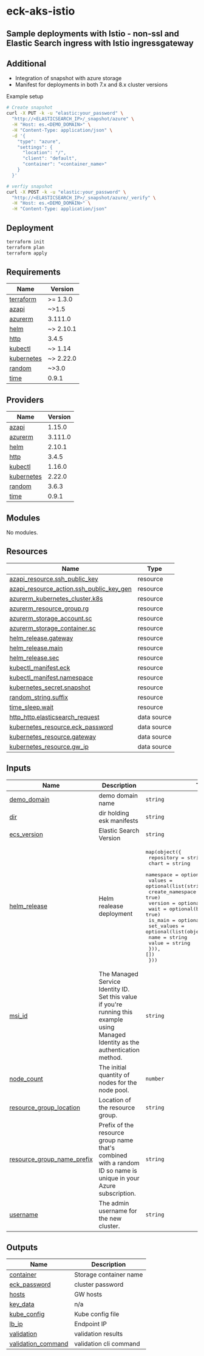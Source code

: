 # eck-aks-istio

## Sample deployments with Istio - non-ssl and Elastic Search ingress with Istio ingressgateway

## Additional

- Integration of snapshot with azure storage
- Manifest for deployments in both 7.x and 8.x cluster versions

Example setup

```bash
# Create snapshot
curl -X PUT -k -u "elastic:your_password" \
  "http://<ELASTICSEARCH_IP>/_snapshot/azure" \
  -H "Host: es.<DEMO_DOMAIN>" \
  -H "Content-Type: application/json" \
  -d '{
    "type": "azure",
    "settings": {
      "location": "/",
      "client": "default",
      "container": "<container_name>"
    }
  }'
```

```bash
# verfiy snapshot
curl -X POST -k -u "elastic:your_password" \
  "http://<ELASTICSEARCH_IP>/_snapshot/azure/_verify" \
  -H "Host: es.<DEMO_DOMAIN>" \
  -H "Content-Type: application/json"
```

## Deployment

```bash
terraform init
terraform plan
terraform apply
```

<!-- BEGIN_TF_DOCS -->
## Requirements

| Name | Version |
|------|---------|
| <a name="requirement_terraform"></a> [terraform](#requirement\_terraform) | >= 1.3.0 |
| <a name="requirement_azapi"></a> [azapi](#requirement\_azapi) | ~>1.5 |
| <a name="requirement_azurerm"></a> [azurerm](#requirement\_azurerm) | 3.111.0 |
| <a name="requirement_helm"></a> [helm](#requirement\_helm) | ~> 2.10.1 |
| <a name="requirement_http"></a> [http](#requirement\_http) | 3.4.5 |
| <a name="requirement_kubectl"></a> [kubectl](#requirement\_kubectl) | ~> 1.14 |
| <a name="requirement_kubernetes"></a> [kubernetes](#requirement\_kubernetes) | ~> 2.22.0 |
| <a name="requirement_random"></a> [random](#requirement\_random) | ~>3.0 |
| <a name="requirement_time"></a> [time](#requirement\_time) | 0.9.1 |

## Providers

| Name | Version |
|------|---------|
| <a name="provider_azapi"></a> [azapi](#provider\_azapi) | 1.15.0 |
| <a name="provider_azurerm"></a> [azurerm](#provider\_azurerm) | 3.111.0 |
| <a name="provider_helm"></a> [helm](#provider\_helm) | 2.10.1 |
| <a name="provider_http"></a> [http](#provider\_http) | 3.4.5 |
| <a name="provider_kubectl"></a> [kubectl](#provider\_kubectl) | 1.16.0 |
| <a name="provider_kubernetes"></a> [kubernetes](#provider\_kubernetes) | 2.22.0 |
| <a name="provider_random"></a> [random](#provider\_random) | 3.6.3 |
| <a name="provider_time"></a> [time](#provider\_time) | 0.9.1 |

## Modules

No modules.

## Resources

| Name | Type |
|------|------|
| [azapi_resource.ssh_public_key](https://registry.terraform.io/providers/azure/azapi/latest/docs/resources/resource) | resource |
| [azapi_resource_action.ssh_public_key_gen](https://registry.terraform.io/providers/azure/azapi/latest/docs/resources/resource_action) | resource |
| [azurerm_kubernetes_cluster.k8s](https://registry.terraform.io/providers/hashicorp/azurerm/3.111.0/docs/resources/kubernetes_cluster) | resource |
| [azurerm_resource_group.rg](https://registry.terraform.io/providers/hashicorp/azurerm/3.111.0/docs/resources/resource_group) | resource |
| [azurerm_storage_account.sc](https://registry.terraform.io/providers/hashicorp/azurerm/3.111.0/docs/resources/storage_account) | resource |
| [azurerm_storage_container.sc](https://registry.terraform.io/providers/hashicorp/azurerm/3.111.0/docs/resources/storage_container) | resource |
| [helm_release.gateway](https://registry.terraform.io/providers/hashicorp/helm/latest/docs/resources/release) | resource |
| [helm_release.main](https://registry.terraform.io/providers/hashicorp/helm/latest/docs/resources/release) | resource |
| [helm_release.sec](https://registry.terraform.io/providers/hashicorp/helm/latest/docs/resources/release) | resource |
| [kubectl_manifest.eck](https://registry.terraform.io/providers/gavinbunney/kubectl/latest/docs/resources/manifest) | resource |
| [kubectl_manifest.namespace](https://registry.terraform.io/providers/gavinbunney/kubectl/latest/docs/resources/manifest) | resource |
| [kubernetes_secret.snapshot](https://registry.terraform.io/providers/hashicorp/kubernetes/latest/docs/resources/secret) | resource |
| [random_string.suffix](https://registry.terraform.io/providers/hashicorp/random/latest/docs/resources/string) | resource |
| [time_sleep.wait](https://registry.terraform.io/providers/hashicorp/time/0.9.1/docs/resources/sleep) | resource |
| [http_http.elasticsearch_request](https://registry.terraform.io/providers/hashicorp/http/3.4.5/docs/data-sources/http) | data source |
| [kubernetes_resource.eck_password](https://registry.terraform.io/providers/hashicorp/kubernetes/latest/docs/data-sources/resource) | data source |
| [kubernetes_resource.gateway](https://registry.terraform.io/providers/hashicorp/kubernetes/latest/docs/data-sources/resource) | data source |
| [kubernetes_resource.gw_ip](https://registry.terraform.io/providers/hashicorp/kubernetes/latest/docs/data-sources/resource) | data source |

## Inputs

| Name | Description | Type | Default | Required |
|------|-------------|------|---------|:--------:|
| <a name="input_demo_domain"></a> [demo\_domain](#input\_demo\_domain) | demo domain name | `string` | `"eck.demo"` | no |
| <a name="input_dir"></a> [dir](#input\_dir) | dir holding esk manifests | `string` | `"manifests"` | no |
| <a name="input_ecs_version"></a> [ecs\_version](#input\_ecs\_version) | Elastic Search Version | `string` | `"8.16.1"` | no |
| <a name="input_helm_release"></a> [helm\_release](#input\_helm\_release) | Helm realease deployment | <pre>map(object({<br/>    repository       = string<br/>    chart            = string<br/>    namespace        = optional(string, "default")<br/>    values           = optional(list(string), [])<br/>    create_namespace = optional(bool, true)<br/>    version          = optional(string)<br/>    wait             = optional(bool, true)<br/>    is_main          = optional(bool, true)<br/>    set_values = optional(list(object({<br/>      name  = string<br/>      value = string<br/>    })), [])<br/>  }))</pre> | <pre>{<br/>  "elastic-operator": {<br/>    "chart": "eck-operator",<br/>    "create_namespace": true,<br/>    "namespace": "elastic-system",<br/>    "repository": "https://helm.elastic.co",<br/>    "version": "2.14.0"<br/>  }<br/>}</pre> | no |
| <a name="input_msi_id"></a> [msi\_id](#input\_msi\_id) | The Managed Service Identity ID. Set this value if you're running this example using Managed Identity as the authentication method. | `string` | `null` | no |
| <a name="input_node_count"></a> [node\_count](#input\_node\_count) | The initial quantity of nodes for the node pool. | `number` | `3` | no |
| <a name="input_resource_group_location"></a> [resource\_group\_location](#input\_resource\_group\_location) | Location of the resource group. | `string` | `"eastus2"` | no |
| <a name="input_resource_group_name_prefix"></a> [resource\_group\_name\_prefix](#input\_resource\_group\_name\_prefix) | Prefix of the resource group name that's combined with a random ID so name is unique in your Azure subscription. | `string` | `"eck-rg"` | no |
| <a name="input_username"></a> [username](#input\_username) | The admin username for the new cluster. | `string` | `"azureadmin"` | no |

## Outputs

| Name | Description |
|------|-------------|
| <a name="output_container"></a> [container](#output\_container) | Storage container name |
| <a name="output_eck_password"></a> [eck\_password](#output\_eck\_password) | cluster password |
| <a name="output_hosts"></a> [hosts](#output\_hosts) | GW hosts |
| <a name="output_key_data"></a> [key\_data](#output\_key\_data) | n/a |
| <a name="output_kube_config"></a> [kube\_config](#output\_kube\_config) | Kube config file |
| <a name="output_lb_ip"></a> [lb\_ip](#output\_lb\_ip) | Endpoint IP |
| <a name="output_validation"></a> [validation](#output\_validation) | validation results |
| <a name="output_validation_command"></a> [validation\_command](#output\_validation\_command) | validation cli command |
<!-- END_TF_DOCS -->